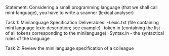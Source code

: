 Statement: 
Considering a small programming language (that we shall call mini-language), you have to write a scanner (lexical analyser)

Task 1: Minilanguage Specification
Deliverables: 
-Lexic.txt (file containing mini language lexic description; see example)
-token.in (containing the list of all tokens corresponding to the minilanguage)
-Syntax.in - the syntactical rules of the language

Task 2: Review the mini language specification of a colleague

